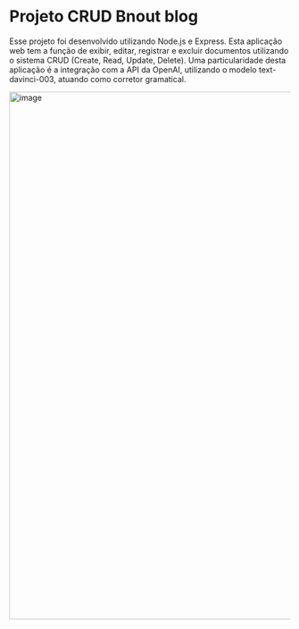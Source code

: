 # Projeto CRUD Bnout blog #

Esse projeto foi desenvolvido utilizando Node.js e Express. Esta aplicação web tem a função de exibir, editar, registrar e excluir documentos utilizando o sistema CRUD (Create, Read, Update, Delete). Uma particularidade desta aplicação é a integração com a API da OpenAI, utilizando o modelo text-davinci-003, atuando como corretor gramatical.

<img width="945" alt="image" src="https://user-images.githubusercontent.com/54116959/219514752-1bd7efc1-3e85-418d-b18d-4f7c204f0ef1.png">
